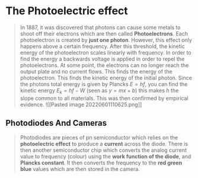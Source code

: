 # The Photoelectric effect
> In 1887, it was discovered that photons can cause some metals to shoot off their electrons which are then called **Photoelectrons**. Each photoelectron is created by **just one photon**. However, this effect only happens above a certain frequency. After this threshold, the kinetic energy of the photoelectron scales linearly with frequency. 
> In order to find the energy a backwards voltage is applied in order to repel the photoelectrons. At some point, the electrons can no longer reach the output plate and no current flows. This finds the energy of the photoelectron. This finds the kinetic energy of the initial photon. Since the photons total energy is given by Plancks $E=hf$, you can find the kinetic energy $E_{k}=hf-W$ (seen as $y=mx+b$) this makes $h$ the slope common to all materials. This was then confirmed by empirical evidence.
> ![[Pasted image 20220601110625.png]]
## Photodiodes And Cameras
> Photodiodes are pieces of pn semiconductor which relies on the **photoelectric effect** to produce a **current** across the diode. There is then another semiconductor chip which converts the analog current value to frequency (colour) using the **work function of the diode**, and **Plancks constant**. It then converts the frequency to the **red green blue** values which are then stored in the camera.